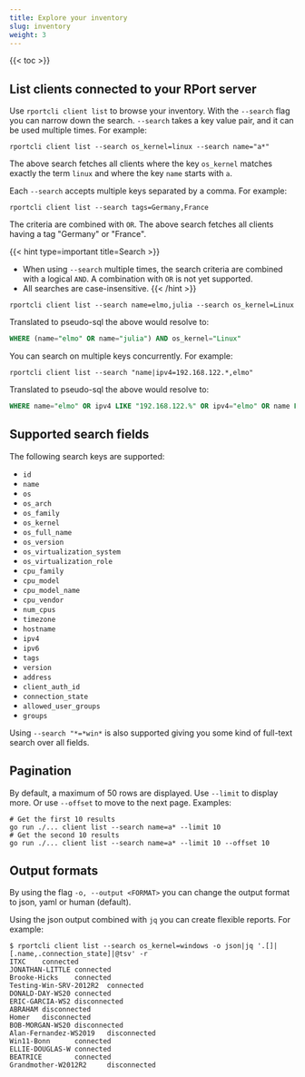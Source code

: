 ```yaml
---
title: Explore your inventory
slug: inventory
weight: 3
---
```

{{< toc >}}

## List clients connected to your RPort server

Use `rportcli client list` to browse your inventory. With the `--search` flag you can narrow down the search.
`--search` takes a key value pair, and it can be used multiple times. For example:

```shell
rportcli client list --search os_kernel=linux --search name="a*"
```

The above search fetches all clients where the key `os_kernel` matches exactly the term `linux` and where the key
`name` starts with `a`.

Each `--search` accepts multiple keys separated by a comma. For example:

```shell
rportcli client list --search tags=Germany,France
```

The criteria are combined with `OR`. The above search fetches all clients having a tag "Germany" or "France".

{{< hint type=important title=Search >}}

* When using `--search` multiple times, the search criteria are combined with a logical `AND`.
A combination with `OR` is not yet supported.
* All searches are case-insensitive.
{{< /hint >}}

```shell
rportcli client list --search name=elmo,julia --search os_kernel=Linux
```

Translated to pseudo-sql the above would resolve to:

```sql
WHERE (name="elmo" OR name="julia") AND os_kernel="Linux"
```

You can search on multiple keys concurrently. For example:

```shell
rportcli client list --search "name|ipv4=192.168.122.*,elmo"
```

Translated to pseudo-sql the above would resolve to:

```sql
WHERE name="elmo" OR ipv4 LIKE "192.168.122.%" OR ipv4="elmo" OR name LIKE "192.168.122.%"
```

## Supported search fields

The following search keys are supported:

* `id`
* `name`
* `os`
* `os_arch`
* `os_family`
* `os_kernel`
* `os_full_name`
* `os_version`
* `os_virtualization_system`
* `os_virtualization_role`
* `cpu_family`
* `cpu_model`
* `cpu_model_name`
* `cpu_vendor`
* `num_cpus`
* `timezone`
* `hostname`
* `ipv4`
* `ipv6`
* `tags`
* `version`
* `address`
* `client_auth_id`
* `connection_state`
* `allowed_user_groups`
* `groups`

Using `--search "*=*win*` is also supported giving you some kind of full-text search over all fields.

## Pagination

By default, a maximum of 50 rows are displayed. Use `--limit` to display more. Or use `--offset` to move to
the next page. Examples:

```shell
# Get the first 10 results
go run ./... client list --search name=a* --limit 10
# Get the second 10 results 
go run ./... client list --search name=a* --limit 10 --offset 10
```

## Output formats

By using the flag `-o, --output <FORMAT>` you can change the output format to json, yaml or human (default).

Using the json output combined with `jq` you can create flexible reports. For example:

```shell
$ rportcli client list --search os_kernel=windows -o json|jq '.[]|[.name,.connection_state]|@tsv' -r
ITXC    connected
JONATHAN-LITTLE connected
Brooke-Hicks    connected
Testing-Win-SRV-2012R2  connected
DONALD-DAY-WS20 connected
ERIC-GARCIA-WS2 disconnected
ABRAHAM disconnected
Homer   disconnected
BOB-MORGAN-WS20 disconnected
Alan-Fernandez-WS2019   disconnected
Win11-Bonn      connected
ELLIE-DOUGLAS-W connected
BEATRICE        connected
Grandmother-W2012R2     disconnected
```
